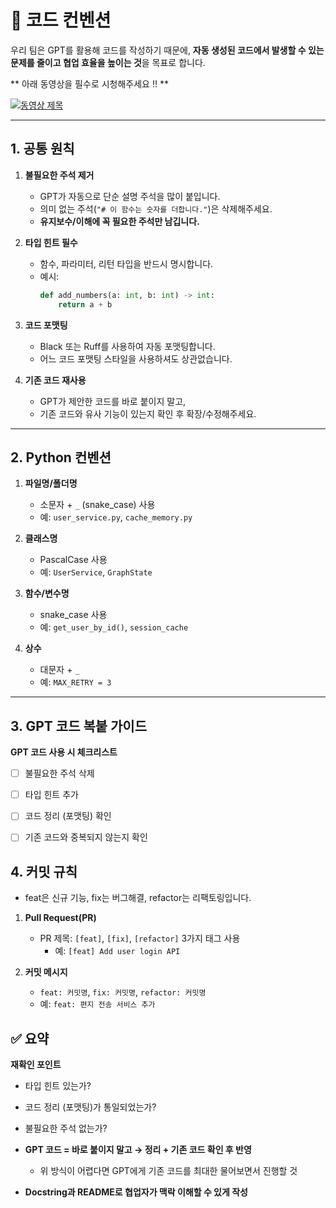 # 📝 코드 컨벤션

우리 팀은 GPT를 활용해 코드를 작성하기 때문에, **자동 생성된 코드에서 발생할 수 있는 문제를 줄이고 협업 효율을 높이는 것**을 목표로 합니다.  

** 아래 동영상을 필수로 시청해주세요 !! ** 

[![동영상 제목](https://img.youtube.com/vi/PFELn3Gdw0w&t=337s/0.jpg)](https://www.youtube.com/watch?v=PFELn3Gdw0w&t=337s)

---

## 1. 공통 원칙
1. **불필요한 주석 제거**
   - GPT가 자동으로 단순 설명 주석을 많이 붙입니다.  
   - 의미 없는 주석(`"# 이 함수는 숫자를 더합니다."`)은 삭제해주세요.  
   - **유지보수/이해에 꼭 필요한 주석만 남깁니다.**

2. **타입 힌트 필수**
   - 함수, 파라미터, 리턴 타입을 반드시 명시합니다.  
   - 예시:
     ```python
     def add_numbers(a: int, b: int) -> int:
         return a + b
     ```

3. **코드 포맷팅**
   - Black 또는 Ruff를 사용하여 자동 포맷팅합니다. 
   - 어느 코드 포맷팅 스타일을 사용하셔도 상관없습니다.

4. **기존 코드 재사용**
   - GPT가 제안한 코드를 바로 붙이지 말고,  
   - 기존 코드와 유사 기능이 있는지 확인 후 확장/수정해주세요.  

---

## 2. Python 컨벤션
1. **파일명/폴더명**
   - 소문자 + `_` (snake_case) 사용  
   - 예: `user_service.py`, `cache_memory.py`

2. **클래스명**
   - PascalCase 사용  
   - 예: `UserService`, `GraphState`

3. **함수/변수명**
   - snake_case 사용  
   - 예: `get_user_by_id()`, `session_cache`

4. **상수**
   - 대문자 + `_`  
   - 예: `MAX_RETRY = 3`

---

## 3. GPT 코드 복붙 가이드
 **GPT 코드 사용 시 체크리스트**
   - [ ] 불필요한 주석 삭제  
   - [ ] 타입 힌트 추가  
   - [ ] 코드 정리 (포맷팅) 확인  
   - [ ] 기존 코드와 중복되지 않는지 확인  


## 4. 커밋 규칙 
- feat은 신규 기능, fix는 버그해결, refactor는 리팩토링입니다.

1. **Pull Request(PR)**
   - PR 제목: `[feat]`, `[fix]`, `[refactor]` 3가지 태그 사용  
     - 예: `[feat] Add user login API`

2. **커밋 메시지**
   - `feat: 커밋명`, `fix: 커밋명`, `refactor: 커밋명`
   - 예: `feat: 편지 전송 서비스 추가`


## ✅ 요약
**재확인 포인트**
   - 타입 힌트 있는가?  
   - 코드 정리 (포맷팅)가 통일되었는가?  
   - 불필요한 주석 없는가?  
- **GPT 코드 = 바로 붙이지 말고 → 정리 + 기존 코드 확인 후 반영**  
    - 위 방식이 어렵다면 GPT에게 기존 코드를 최대한 물어보면서 진행할 것 

- **Docstring과 README로 협업자가 맥락 이해할 수 있게 작성**  

